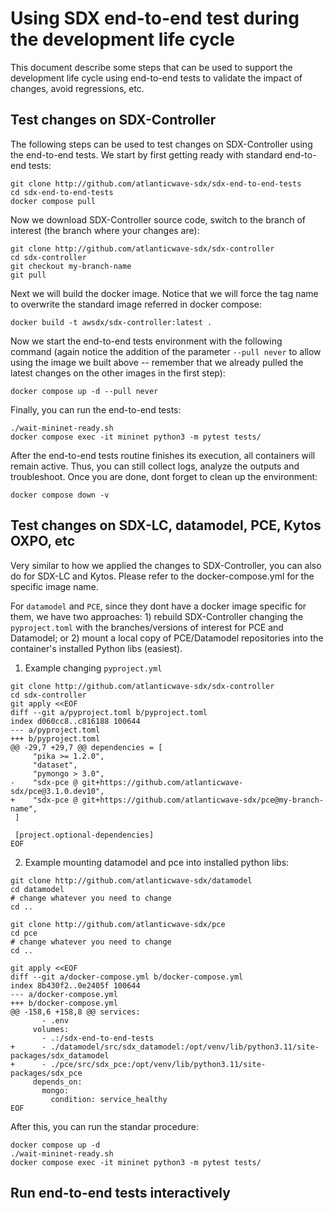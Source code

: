 # Using SDX end-to-end test during the development life cycle

This document describe some steps that can be used to support the development life cycle using end-to-end tests to validate the impact of changes, avoid regressions, etc.

## Test changes on SDX-Controller

The following steps can be used to test changes on SDX-Controller using the end-to-end tests. We start by first getting ready with standard end-to-end tests:

```
git clone http://github.com/atlanticwave-sdx/sdx-end-to-end-tests
cd sdx-end-to-end-tests
docker compose pull
```

Now we download SDX-Controller source code, switch to the branch of interest (the branch where your changes are):
```
git clone http://github.com/atlanticwave-sdx/sdx-controller
cd sdx-controller
git checkout my-branch-name
git pull
```

Next we will build the docker image. Notice that we will force the tag name to overwrite the standard image referred in docker compose:
```
docker build -t awsdx/sdx-controller:latest . 
```

Now we start the end-to-end tests environment with the following command (again notice the addition of the parameter `--pull never` to allow using the image we built above -- remember that we already pulled the latest changes on the other images in the first step):
```
docker compose up -d --pull never
```

Finally, you can run the end-to-end tests:
```
./wait-mininet-ready.sh
docker compose exec -it mininet python3 -m pytest tests/
```

After the end-to-end tests routine finishes its execution, all containers will remain active. Thus, you can still collect logs, analyze the outputs and troubleshoot. Once you are done, dont forget to clean up the environment:
```
docker compose down -v
```

## Test changes on SDX-LC, datamodel, PCE, Kytos OXPO, etc

Very similar to how we applied the changes to SDX-Controller, you can also do for SDX-LC and Kytos. Please refer to the docker-compose.yml for the specific image name.

For `datamodel` and `PCE`, since they dont have a docker image specific for them, we have two approaches: 1) rebuild SDX-Controller changing the `pyproject.toml` with the branches/versions of interest for PCE and Datamodel; or 2) mount a local copy of PCE/Datamodel repositories into the container's installed Python libs (easiest).

1. Example changing `pyproject.yml`
```
git clone http://github.com/atlanticwave-sdx/sdx-controller
cd sdx-controller
git apply <<EOF
diff --git a/pyproject.toml b/pyproject.toml
index d060cc8..c816188 100644
--- a/pyproject.toml
+++ b/pyproject.toml
@@ -29,7 +29,7 @@ dependencies = [
     "pika >= 1.2.0",
     "dataset",
     "pymongo > 3.0",
-    "sdx-pce @ git+https://github.com/atlanticwave-sdx/pce@3.1.0.dev10",
+    "sdx-pce @ git+https://github.com/atlanticwave-sdx/pce@my-branch-name",
 ]

 [project.optional-dependencies]
EOF
```

2. Example mounting datamodel and pce into installed python libs:
```
git clone http://github.com/atlanticwave-sdx/datamodel
cd datamodel
# change whatever you need to change
cd ..

git clone http://github.com/atlanticwave-sdx/pce
cd pce
# change whatever you need to change
cd ..

git apply <<EOF
diff --git a/docker-compose.yml b/docker-compose.yml
index 8b430f2..0e2405f 100644
--- a/docker-compose.yml
+++ b/docker-compose.yml
@@ -158,6 +158,8 @@ services:
       - .env
     volumes:
       - .:/sdx-end-to-end-tests
+      - ./datamodel/src/sdx_datamodel:/opt/venv/lib/python3.11/site-packages/sdx_datamodel
+      - ./pce/src/sdx_pce:/opt/venv/lib/python3.11/site-packages/sdx_pce
     depends_on:
       mongo:
         condition: service_healthy
EOF
```
After this, you can run the standar procedure:

```
docker compose up -d
./wait-mininet-ready.sh
docker compose exec -it mininet python3 -m pytest tests/
```

## Run end-to-end tests interactively


